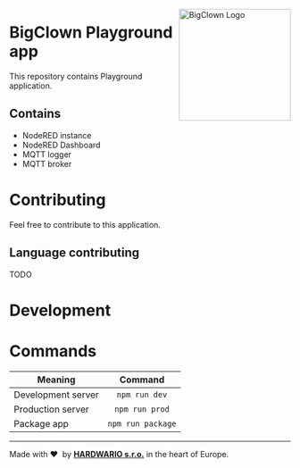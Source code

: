 <a href="https://www.bigclown.com/"><img src="https://bigclown.sirv.com/logo.png" width="200" alt="BigClown Logo" align="right"></a>

# BigClown Playground app

This repository contains Playground application.

## Contains
- NodeRED instance
- NodeRED Dashboard
- MQTT logger
- MQTT broker

# Contributing

Feel free to contribute to this application.

## Language contributing

TODO

# Development

# Commands

|       Meaning      |      Command      |
| ------------------ | :---------------: |
| Development server |   `npm run dev`   |
| Production server  |   `npm run prod`  |
| Package app        | `npm run package` |

---

Made with &#x2764;&nbsp; by [**HARDWARIO s.r.o.**](https://www.hardwario.com/) in the heart of Europe.
